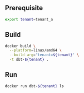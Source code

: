 ## Prerequisite
```sh
export tenant=tenant_a
```

## Build
```sh
docker build \
  --platform=linux/amd64 \
  --build-arg="tenant=${tenant}" \
  -t dbt-${tenant} .
```

## Run
```sh
docker run dbt-${tenant} ls
```